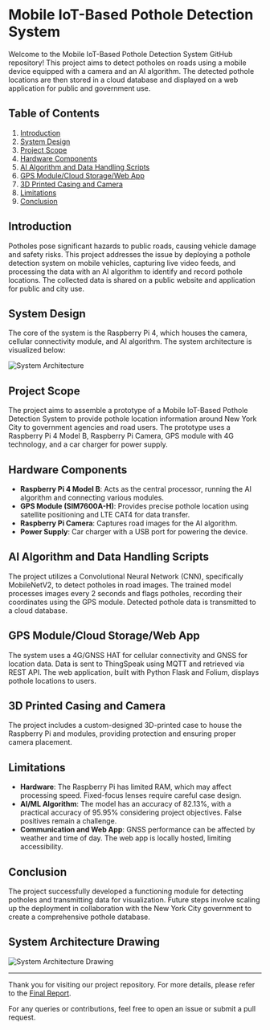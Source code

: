 # Mobile IoT-Based Pothole Detection System

Welcome to the Mobile IoT-Based Pothole Detection System GitHub repository! This project aims to detect potholes on roads using a mobile device equipped with a camera and an AI algorithm. The detected pothole locations are then stored in a cloud database and displayed on a web application for public and government use.

## Table of Contents

1. [Introduction](#introduction)
2. [System Design](#system-design)
3. [Project Scope](#project-scope)
4. [Hardware Components](#hardware-components)
5. [AI Algorithm and Data Handling Scripts](#ai-algorithm-and-data-handling-scripts)
6. [GPS Module/Cloud Storage/Web App](#gps-module-cloud-storage-web-app)
7. [3D Printed Casing and Camera](#3d-printed-casing-and-camera)
8. [Limitations](#limitations)
9. [Conclusion](#conclusion)

## Introduction

Potholes pose significant hazards to public roads, causing vehicle damage and safety risks. This project addresses the issue by deploying a pothole detection system on mobile vehicles, capturing live video feeds, and processing the data with an AI algorithm to identify and record pothole locations. The collected data is shared on a public website and application for public and city use.

## System Design

The core of the system is the Raspberry Pi 4, which houses the camera, cellular connectivity module, and AI algorithm. The system architecture is visualized below:

![System Architecture](#)

## Project Scope

The project aims to assemble a prototype of a Mobile IoT-Based Pothole Detection System to provide pothole location information around New York City to government agencies and road users. The prototype uses a Raspberry Pi 4 Model B, Raspberry Pi Camera, GPS module with 4G technology, and a car charger for power supply.

## Hardware Components

- **Raspberry Pi 4 Model B**: Acts as the central processor, running the AI algorithm and connecting various modules.
- **GPS Module (SIM7600A-H)**: Provides precise pothole location using satellite positioning and LTE CAT4 for data transfer.
- **Raspberry Pi Camera**: Captures road images for the AI algorithm.
- **Power Supply**: Car charger with a USB port for powering the device.

## AI Algorithm and Data Handling Scripts

The project utilizes a Convolutional Neural Network (CNN), specifically MobileNetV2, to detect potholes in road images. The trained model processes images every 2 seconds and flags potholes, recording their coordinates using the GPS module. Detected pothole data is transmitted to a cloud database.

## GPS Module/Cloud Storage/Web App

The system uses a 4G/GNSS HAT for cellular connectivity and GNSS for location data. Data is sent to ThingSpeak using MQTT and retrieved via REST API. The web application, built with Python Flask and Folium, displays pothole locations to users.

## 3D Printed Casing and Camera

The project includes a custom-designed 3D-printed case to house the Raspberry Pi and modules, providing protection and ensuring proper camera placement.

## Limitations

- **Hardware**: The Raspberry Pi has limited RAM, which may affect processing speed. Fixed-focus lenses require careful case design.
- **AI/ML Algorithm**: The model has an accuracy of 82.13%, with a practical accuracy of 95.95% considering project objectives. False positives remain a challenge.
- **Communication and Web App**: GNSS performance can be affected by weather and time of day. The web app is locally hosted, limiting accessibility.

## Conclusion

The project successfully developed a functioning module for detecting potholes and transmitting data for visualization. Future steps involve scaling up the deployment in collaboration with the New York City government to create a comprehensive pothole database.

## System Architecture Drawing

![System Architecture Drawing](attachment-url-here)

---

Thank you for visiting our project repository. For more details, please refer to the [Final Report](attachment-url-here).

For any queries or contributions, feel free to open an issue or submit a pull request.
